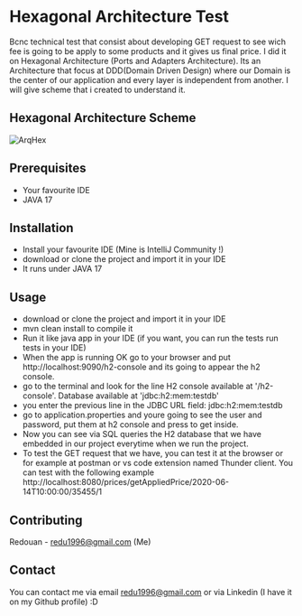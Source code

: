 
# Hexagonal Architecture Test

Bcnc technical test that consist about developing GET request to see wich fee is going to be apply to some products and it gives us final price.
I did it on Hexagonal Architecture (Ports and Adapters Architecture). Its an Architecture that focus at DDD(Domain Driven Design) where our Domain is the center of our application and every layer is independent from another. I will give scheme that i created to understand it.



## Hexagonal Architecture Scheme
![ArqHex](https://github.com/reduan96/HexArqTest/assets/45995667/b04e3fb2-5b73-4220-b88b-0b490c30a49d)

## Prerequisites

- Your favourite IDE
- JAVA 17

## Installation

- Install your favourite IDE (Mine is IntelliJ Community !)
- download or clone the project and import it in your IDE
- It runs under JAVA 17
## Usage

- download or clone the project and import it in your IDE
- mvn clean install to compile it
- Run it like java app in your IDE (if you want, you can run the tests run tests in your IDE)
- When the app is running OK go to your browser and put http://localhost:9090/h2-console and its going to appear the h2 console.
- go to the terminal and look for the line H2 console available at '/h2-console'. Database available at 'jdbc:h2:mem:testdb'
- you enter the previous line in the JDBC URL field: jdbc:h2:mem:testdb
- go to application.properties and youre going to see the user and password, put them at h2 console and press to get inside.
- Now you can see via SQL queries the H2 database that we have embedded in our project everytime when we run the project.
- To test the GET request that we have, you can test it at the browser or for example at postman or vs code extension named Thunder client. You can test with the following example http://localhost:8080/prices/getAppliedPrice/2020-06-14T10:00:00/35455/1
## Contributing

Redouan - redu1996@gmail.com (Me)
## Contact

You can contact me via email redu1996@gmail.com or via Linkedin (I have it on my Github profile) :D